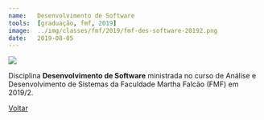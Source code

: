 ```yaml
---
name:  	Desenvolvimento de Software
tools: 	[graduação, fmf, 2019]
image: 	../img/classes/fmf/2019/fmf-des-software-20192.png
date: 	2019-08-05
---
```


![](../img/classes/fmf/2019/fmf-des-software-20192.png)

Disciplina **Desenvolvimento de Software** ministrada no curso de Análise e Desenvolvimento de Sistemas da Faculdade Martha Falcão (FMF) em 2019/2.

<p class="text-center">
	<a class="btn btn-outline-primary mt-1" href="{{ site.baseurl }}/classes/">Voltar</a>
</p>